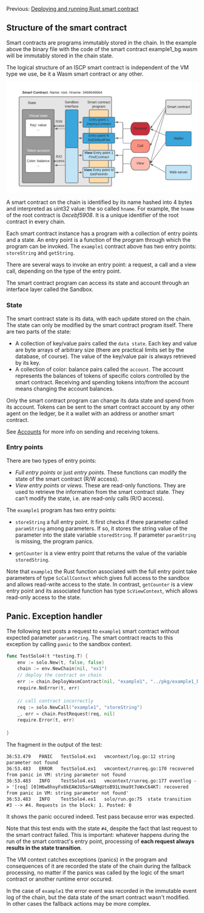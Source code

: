 Previous: [Deploying and running Rust smart contract](4.md)

## Structure of the smart contract
Smart contracts are programs immutably stored in the chain. 
In the example above the binary file with the code of the smart contract example1_bg.wasm will 
be immutably stored in the chain state.

The logical structure of an ISCP smart contract is independent of the VM type we use, 
be it a Wasm smart contract or any other. 

![](SC-structure.png)

A smart contract on the chain is identified by its name hashed into 4 bytes and interpreted as uint32 value: 
the so called `hname`. For example, the `hname` of the root contract is _0xcebf5908_. 
It is a unique identifier of the root contract in every chain.

Each smart contract instance has a program with a collection of entry points and a state. 
An entry point is a function of the program through which the program can be invoked. 
The `example1` contract above has two entry points: `storeString` and `getString`.

There are several ways to invoke an entry point: a request, a call and a view call, 
depending on the type of the entry point.

The smart contract program can access its state and account through an interface layer called the Sandbox. 

### State
The smart contract state is its data, with each update stored on the chain. 
The state can only be modified by the smart contract program itself. There are two parts of the state:

- A collection of key/value pairs called the `data state`. 
Each key and value are byte arrays of arbitrary size (there are practical limits set by the database, of course). 
The value of the key/value pair is always retrieved by its key.
- A collection of color: balance pairs called the `account`. The account represents the balances of tokens 
of specific colors controlled by the smart contract. 
Receiving and spending tokens into/from the account means changing the account balances.
 
Only the smart contract program can change its data state and spend from its account. 
Tokens can be sent to the smart contract account by any other agent on the ledger, 
be it a wallet with an address or another smart contract. 

See [Accounts](accounts.md) for more info on sending and receiving tokens.

### Entry points
There are two types of entry points:

- _Full entry points_ or just _entry points_. These functions can modify the state of the smart contract 
(R/W access).
- _View entry points_ or _views_. These are read-only functions. 
They are used to retrieve the information from the smart contract state. 
They can’t modify the state, i.e. are read-only calls (R/O access).

The `example1` program has two entry points: 

- `storeString` a full entry point. 
It first checks if there parameter called `paramString` among parameters. 
If so, it stores the string value of the parameter into the state variable `storedString`.
If parameter `paramString` is missing, the program panics. 

- `getCounter` is a view entry point that returns the value of the variable `storedString`.

Note that `example1` the Rust function associated with the full entry point take parameters of type `ScCallContext`
which gives full access to the sandbox and allows read-write access to the state. 
In contrast, `getCounter` is a view entry point and its associated function has type `ScViewContext`, 
which allows read-only access to the state.

## Panic. Exception handler

The following test posts a request to `example1` smart contract without expected parameter `paramString`. 
The smart contract reacts to this exception by calling `panic` to the sandbox context.
```go
func TestSolo4(t *testing.T) {
	env := solo.New(t, false, false)
	chain := env.NewChain(nil, "ex1")
	// deploy the contract on chain
	err := chain.DeployWasmContract(nil, "example1", "../pkg/example1_bg.wasm")
	require.NoError(t, err)

	// call contract incorrectly
	req := solo.NewCall("example1", "storeString")
	_, err = chain.PostRequest(req, nil)
	require.Error(t, err)

}
```
The fragment in the output of the test:
```
36:53.479	PANIC	TestSolo4.ex1	vmcontext/log.go:12	string parameter not found
36:53.483	ERROR	TestSolo4.ex1	vmcontext/runreq.go:170	recovered from panic in VM: string parameter not found
36:53.483	INFO	TestSolo4.ex1	vmcontext/runreq.go:177	eventlog -> '[req] [0]H6w8hoyFx8kEAWJU5arGANqUtoB91LVma9t7oWxC64KT: recovered from panic in VM: string parameter not found'
36:53.483	INFO	TestSolo4.ex1	solo/run.go:75	state transition #3 --> #4. Requests in the block: 1. Posted: 0
``` 
It shows the panic occured indeed. Test pass because error was expected.

Note that this test ends with the state `#4`, despite the fact that last request to the smart contract failed.
This is important: whatever happens during the run of the smart contract's entry point, 
processing of **each request always results in the state transition**. 

The VM context catches exceptions (panics) in the program and 
consequences of it are recorded the state of the chain during the fallback processing, no matter if the panics
was called by the logic of the smart contract or another runtime error occured. 

In the case of `example1` the error event was recorded in the immutable event log of the chain, 
but the data state of the smart contract wasn't modified.   
In other cases the fallback actions may be more complex.
   
